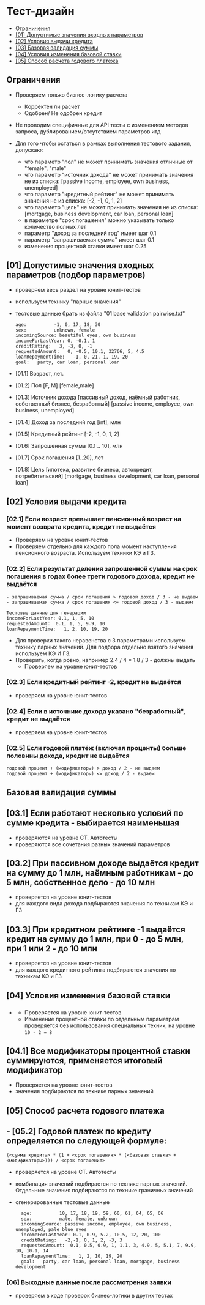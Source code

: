 # Тест-дизайн
 + [Ограничения](#boundaries)
 + [[01] Допустимые значения входных параметров](#internaldata)
 + [[02] Условия выдачи кредита](#conditions)
 + [[03] Базовая валидация суммы](#basecalc)
 + [[04] Условия изменения базовой ставки](#rate)
 + [[05] Способ расчета годового платежа](#howto)


## <a name="boundaries"></a> Ограничения
- Проверяем только бизнес-логику расчета
    - Корректен ли расчет
    - Одобрен/ Не одобрен кредит
  
- Не проводим специфичные для API тесты с изменением методов запроса, дублированием/отсутствием параметров итд
- Для того чтобы остаться в рамках выполнения тестового задания, допускаю:
  - что параметр "пол" не может принимать значения отличные от "female", "male"
  - что параметр "источник дохода" не может принимать значения не из списка: [passive income, employee, own business, unemployed]
  - что параметр "кредитный рейтинг" не может принимать значения не из списка: [-2, -1, 0, 1, 2]
  - что параметр "цель" не может принимать значения не из списка: [mortgage, business development, car loan, personal loan]
  - в параметре "срок погашения" можно указывать только количество полных лет
  - параметр "доход за последний год" имеет шаг 0.1
  - параметр "запрашиваемая сумма" имеет шаг 0.1
  - изменения процентной ставки имеет шаг 0.25
  
## <a name="internaldata"></a> [01] Допустимые значения входных параметров (подбор параметров)
- проверяем весь раздел на уровне юнит-тестов
- используем технику "парные значения"
- тестовые данные брать из файла "01 base validation pairwise.txt"
    
      age:          -1, 0, 17, 18, 30
      sex:          unknown, female
      incomingSource: beautiful eyes, own business
      incomeForLastYear: 0, -0.1, 1
      creditRating:   3, -3, 0, -1
      requestedAmount:   0, -0.5, 10.1, 32766, 5, 4.5
      loanRepaymentTime:   -1, 0, 21, 1, 19, 20
      goal:   party, car loan, personal loan
  

- [01.1] Возраст, лет.
- [01.2] Пол [F, M] [female,male]
- [01.3] Источник дохода [пассивный доход, наёмный работник, собственный бизнес, безработный] [passive income, employee, own business, unemployed]
- [01.4] Доход за последний год [int], млн
- [01.5] Кредитный рейтинг [-2, -1, 0, 1, 2]
- [01.6] Запрошенная сумма [0.1 .. 10], млн
- [01.7] Срок погашения [1..20], лет
- [01.8] Цель [ипотека, развитие бизнеса, автокредит, потребительский] [mortgage, business development, car loan, personal loan]


## <a name="conditions"></a> [02] Условия выдачи кредита
### [02.1] Если возраст превышает пенсионный возраст на момент возврата кредита, кредит не выдаётся
- Проверяем на уровне юнит-тестов  
- Проверяем отдельно для каждого пола момент наступления пенсионного возраста. Используем техники КЭ и ГЗ.
  
### [02.2] Если результат деления запрошенной суммы на срок погашения в годах более трети годового дохода, кредит не выдаётся
    - запрашиваемая сумма / срок погашения > годовой доход / 3 - не выдаем
    - запрашиваемая сумма / срок погашения <= годовой доход / 3 - выдаем

    Тестовые данные для генерации
    incomeForLastYear: 0.1, 1, 5, 10
    requestedAmount:  0.1, 1, 5, 9.9, 10
    loanRepaymentTime:   1, 2, 10, 19, 20
- Для проверки такого неравенства с 3 параметрами используем технику парных значений. Для подбора отдельно взятого значения используем КЭ И ГЗ.
- Проверить, когда ровно, например 2.4 / 4 = 1.8 / 3 - должны выдать
  - Проверяем на уровне юнит-тестов
  
###  [02.3] Если кредитный рейтинг -2, кредит не выдаётся
- проверяем на уровне юнит-тестов
### [02.4] Если в источнике дохода указано "безработный", кредит не выдаётся
- проверяем на уровне юнит-тестов
### [02.5] Если годовой платёж (включая проценты) больше половины дохода, кредит не выдаётся
    годовой процент + (модификаторы) > доход / 2 - не выдаем
    годовой процент + (модификаторы) <= доход / 2 - выдаем

## <a name="basecalc"></a> Базовая валидация суммы 
## [03.1] Если работают несколько условий по сумме кредита - выбирается наименьшая
- проверяются на уровне СТ. Автотесты
- проверяются все сочетания разных значений параметров

##  [03.2] При пассивном доходе выдаётся кредит на сумму до 1 млн, наёмным работникам - до 5 млн, собственное дело - до 10 млн
- проверяется на уровне юнит-тестов
- для каждого вида дохода подбираются значения по техникам КЭ и ГЗ
## [03.3] При кредитном рейтинге -1 выдаётся кредит на сумму до 1 млн, при 0 - до 5 млн, при 1 или 2 - до 10 млн
- проверяется на уровне юнит-тестов
- для каждого кредитного рейтинга подбираются значения по техникам КЭ и ГЗ

## <a name="rate"></a> [04] Условия изменения базовой ставки
- ### 
  - Проверяется на уровне юнит-тестов
  - Изменение процентной ставки по отдельным параметрам проверяется без использования специальных техник, на уровне `10 - 2 = 8`
  
## [04.1] Все модификаторы процентной ставки суммируются, применяется итоговый модификатор
 - Проверяется на уровне юнит-тестов
- значения подбираются по технике парных значений

## <a name="howto"></a> [05] Способ расчета годового платежа
## - [05.2] Годовой платеж по кредиту определяется по следующей формуле:

`(<сумма кредита> * (1 + <срок погашения> * (<базовая ставка> + <модификаторы>))) / <срок погашения>`

- проверяется на уровне СТ. Автотесты
- комбинация значений подбирается по технике парных значений. Отдельные значения подбираются по технике граничных значений
- сгенерированные тестовые данные 
  
  
        age:          10, 17, 18, 19, 59, 60, 61, 64, 65, 66
        sex:          male, female, unknown
        incomingSource: passive income, employee, own business, unemployed, pale blue eyes
        incomeForLastYear: 0.1, 0.9, 5.2, 10.5, 12, 20, 100
        creditRating:   -2,-1, 0, 1, 2, -3, 3
        requestedAmount:  0.1, 0.5, 0.9, 1, 1.1, 3, 4.9, 5, 5.1, 7, 9.9, 10, 10.1, 14 
        loanRepaymentTime:   1, 2, 10, 19, 20
        goal:   party, car loan, personal loan, mortgage, business development

### [06] Выходные данные после рассмотрения заявки
  - проверяем в ходе проверок бизнес-логики в других тестах
